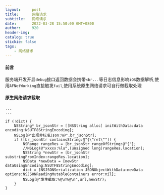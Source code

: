 ```yaml
---
layout:     post
title:      网络请求
subtitle:  	网络请求
date:       2022-03-28 15:50:00 GMT+0800
author:     920
header-img: 
catalog: true
stickie: false
tags:
    - 网络请求
---
```


#### 前言

服务端开发开启`debug`接口返回数据会携带`<br...`等日志信息影响`iOS`数据解析,使用`AFNetWorking`直接触发`fail`,使用系统原生网络请求可自行做截取处理

#### 原生网络请求截取

```
... 
...

if (!dict) {
    NSString* br_jsonStr = [[NSString alloc] initWithData:data encoding:NSUTF8StringEncoding];
    NSLog(@"出现非标准Json:%@",br_jsonStr);
    if ([br_jsonStr containsString:@"{\"ret\""]) {
        NSRange rangeRes = [br_jsonStr rangeOfString:@"{"];
        //NSLog(@"xxxxx:%lu",(unsigned long)rangeRes.location);
        NSString *newStr = [br_jsonStr substringFromIndex:rangeRes.location];
        NSData *newData = [newStr dataUsingEncoding:NSUTF8StringEncoding];
        dict = [NSJSONSerialization JSONObjectWithData:newData options:NSJSONReadingMutableContainers error:nil];
        NSLog(@"发生截取:%@\n%@\n",url,newStr);
    }
}
```